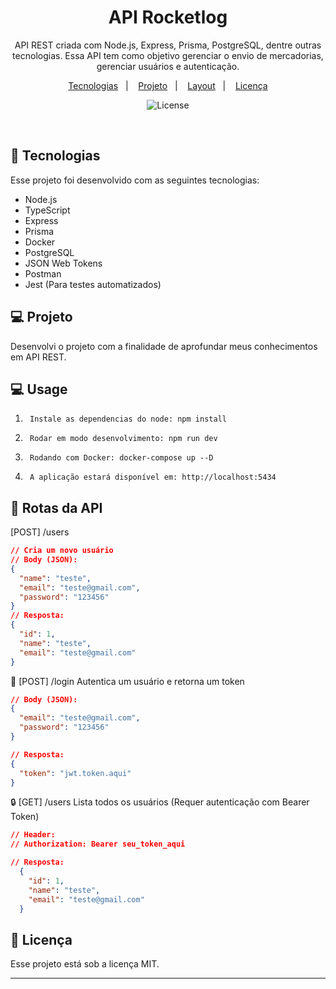 <h1 align="center">API Rocketlog</h1>

<p align="center">
API REST criada com Node.js, Express, Prisma, PostgreSQL, dentre outras tecnologias.
Essa API tem como objetivo gerenciar o envio de mercadorias, gerenciar usuários e autenticação.
<br/>
<p align="center">
  <a href="#-tecnologias">Tecnologias</a>&nbsp;&nbsp;&nbsp;|&nbsp;&nbsp;&nbsp;
  <a href="#-projeto">Projeto</a>&nbsp;&nbsp;&nbsp;|&nbsp;&nbsp;&nbsp;
  <a href="#-layout">Layout</a>&nbsp;&nbsp;&nbsp;|&nbsp;&nbsp;&nbsp;
  <a href="#memo-licença">Licença</a>
</p>

<p align="center">
  <img alt="License" src="https://img.shields.io/static/v1?label=license&message=MIT&color=49AA26&labelColor=000000">
</p>

<br>

## 🚀 Tecnologias

Esse projeto foi desenvolvido com as seguintes tecnologias:

- Node.js
- TypeScript
- Express
- Prisma
- Docker
- PostgreSQL
- JSON Web Tokens
- Postman
- Jest (Para testes automatizados)

## 💻 Projeto

Desenvolvi o projeto com a finalidade de aprofundar meus conhecimentos em API REST.

## 💻 Usage

1.      Instale as dependencias do node: npm install
2.      Rodar em modo desenvolvimento: npm run dev
3.      Rodando com Docker: docker-compose up --D
4.      A aplicação estará disponível em: http://localhost:5434
## 🔖 Rotas da API

[POST] /users
```json
// Cria um novo usuário
// Body (JSON):
{
  "name": "teste",
  "email": "teste@gmail.com",
  "password": "123456"
}
// Resposta: 
{
  "id": 1,
  "name": "teste",
  "email": "teste@gmail.com"
}
```
🔐 [POST] /login
Autentica um usuário e retorna um token

```json
// Body (JSON):
{
  "email": "teste@gmail.com",
  "password": "123456"
}

// Resposta:
{
  "token": "jwt.token.aqui"
}
```
🔒 [GET] /users
Lista todos os usuários (Requer autenticação com Bearer Token)
```json
// Header:
// Authorization: Bearer seu_token_aqui

// Resposta:
  {
    "id": 1,
    "name": "teste",
    "email": "teste@gmail.com"
  }
```
## :memo: Licença

Esse projeto está sob a licença MIT.

---
